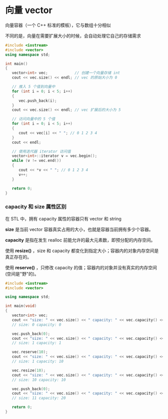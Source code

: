 # 向量 vector

向量容器（一个 C++ 标准的模板），它与数组十分相似

不同的是，向量在需要扩展大小的时候，会自动处理它自己的存储需求

```c++
#include <iostream>
#include <vector>
using namespace std;

int main()
{
   vector<int> vec;            // 创建一个向量存储 int
   cout << vec.size() << endl; // vec 的原始大小为 0

   // 推入 5 个值到向量中
   for (int i = 0; i < 5; i++)
   {
      vec.push_back(i);
   }
   cout << vec.size() << endl; // vec 扩展后的大小为 5

   // 访问向量中的 5 个值
   for (int i = 0; i < 5; i++)
   {
      cout << vec[i] << " "; // 0 1 2 3 4
   }
   cout << endl;

   // 使用迭代器 iterator 访问值
   vector<int>::iterator v = vec.begin();
   while (v != vec.end())
   {
      cout << *v << " "; // 0 1 2 3 4
      v++;
   }

   return 0;
}
```

### capacity 和 size 属性区别

在 STL 中，拥有 capacity 属性的容器只有 vector 和 string

**size** 是当前 vector 容器真实占用的大小，也就是容器当前拥有多少个容器。

**capacity** 是指在发生 realloc 前能允许的最大元素数，即预分配的内存空间。

使用 **resize()** ，size 和 capacity 都变化到指定大小；容器内的对象内存空间是真正存在的。

使用 **reserve()** ，只修改 capacity 的值；容器内的对象并没有真实的内存空间(空间是"野"的)。

```c++
#include <iostream>
#include <vector>

using namespace std;

int main(void)
{
   vector<int> vec;
   cout << "size: " << vec.size() << " capacity: " << vec.capacity() << endl;
   // size: 0 capacity: 0

   vec.push_back(0);
   cout << "size: " << vec.size() << " capacity: " << vec.capacity() << endl;
   // size: 1 capacity: 1

   vec.reserve(10);
   cout << "size: " << vec.size() << " capacity: " << vec.capacity() << endl;
   // size: 1 capacity: 10

   vec.resize(10);
   cout << "size: " << vec.size() << " capacity: " << vec.capacity() << endl;
   // size: 10 capacity: 10

   vec.push_back(0);
   cout << "size: " << vec.size() << " capacity: " << vec.capacity() << endl;
   // size: 11 capacity: 20

   return 0;
}
```

